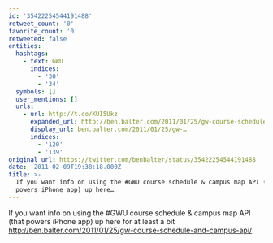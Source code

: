 ```yaml
---
id: '35422254544191488'
retweet_count: '0'
favorite_count: '0'
retweeted: false
entities:
  hashtags:
    - text: GWU
      indices:
        - '30'
        - '34'
  symbols: []
  user_mentions: []
  urls:
    - url: http://t.co/KUI5Ukz
      expanded_url: http://ben.balter.com/2011/01/25/gw-course-schedule-and-campus-api/
      display_url: ben.balter.com/2011/01/25/gw-…
      indices:
        - '120'
        - '139'
original_url: https://twitter.com/benbalter/status/35422254544191488
date: '2011-02-09T19:38:18.000Z'
title: >-
  If you want info on using the #GWU course schedule & campus map API (that
  powers iPhone app) up here…
---
```


If you want info on using the #GWU course schedule & campus map API (that powers iPhone app) up here for at least a bit http://ben.balter.com/2011/01/25/gw-course-schedule-and-campus-api/
